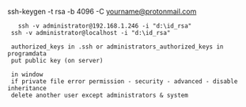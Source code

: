 ssh-keygen -t rsa -b 4096 -C yourname@protonmail.com
	   
	   ssh -v administrator@192.168.1.246 -i "d:\id_rsa"
	 ssh -v administrator@localhost -i "d:\id_rsa"
	 
	 authorized_keys in .ssh or administrators_authorized_keys in programdata 
	 put public key (on server)
	 
	 in window 
	 if private file error permission - security - advanced - disable inheritance 
	 delete another user except administrators & system 
